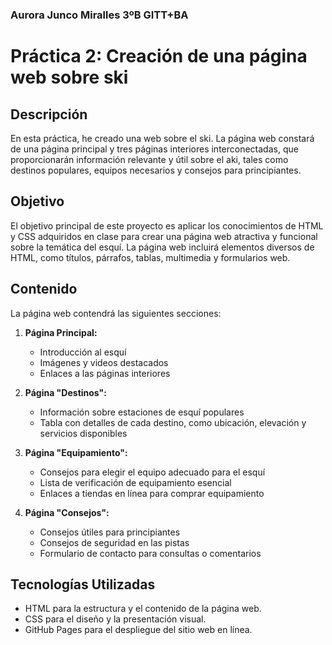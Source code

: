 ### Aurora Junco Miralles 3ºB GITT+BA

# Práctica 2: Creación de una página web sobre ski

## Descripción
En esta práctica, he creado una web sobre el ski. La página web constará de una página principal y tres páginas interiores interconectadas, que proporcionarán información relevante y útil sobre el aki, tales como destinos populares, equipos necesarios y consejos para principiantes.

## Objetivo
El objetivo principal de este proyecto es aplicar los conocimientos de HTML y CSS adquiridos en clase para crear una página web atractiva y funcional sobre la temática del esquí. La página web incluirá elementos diversos de HTML, como títulos, párrafos, tablas, multimedia y formularios web.

## Contenido
La página web contendrá las siguientes secciones:

1. **Página Principal:**
   - Introducción al esquí
   - Imágenes y videos destacados
   - Enlaces a las páginas interiores

2. **Página "Destinos":**
   - Información sobre estaciones de esquí populares
   - Tabla con detalles de cada destino, como ubicación, elevación y servicios disponibles

3. **Página "Equipamiento":**
   - Consejos para elegir el equipo adecuado para el esquí
   - Lista de verificación de equipamiento esencial
   - Enlaces a tiendas en línea para comprar equipamiento

4. **Página "Consejos":**
   - Consejos útiles para principiantes
   - Consejos de seguridad en las pistas
   - Formulario de contacto para consultas o comentarios

## Tecnologías Utilizadas
- HTML para la estructura y el contenido de la página web.
- CSS para el diseño y la presentación visual.
- GitHub Pages para el despliegue del sitio web en línea.

